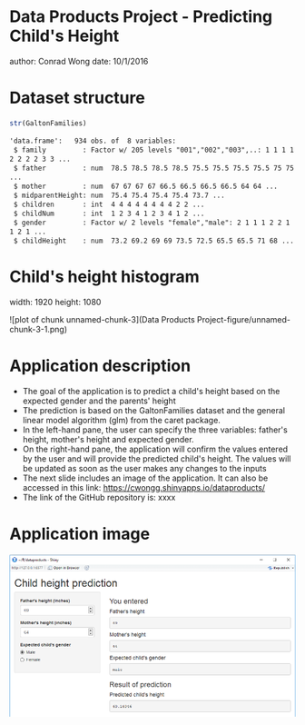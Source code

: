 Data Products Project - Predicting Child's Height
========================================================
author: Conrad Wong
date: 10/1/2016



Dataset structure
===


```r
str(GaltonFamilies)
```

```
'data.frame':	934 obs. of  8 variables:
 $ family         : Factor w/ 205 levels "001","002","003",..: 1 1 1 1 2 2 2 2 3 3 ...
 $ father         : num  78.5 78.5 78.5 78.5 75.5 75.5 75.5 75.5 75 75 ...
 $ mother         : num  67 67 67 67 66.5 66.5 66.5 66.5 64 64 ...
 $ midparentHeight: num  75.4 75.4 75.4 75.4 73.7 ...
 $ children       : int  4 4 4 4 4 4 4 4 2 2 ...
 $ childNum       : int  1 2 3 4 1 2 3 4 1 2 ...
 $ gender         : Factor w/ 2 levels "female","male": 2 1 1 1 2 2 1 1 2 1 ...
 $ childHeight    : num  73.2 69.2 69 69 73.5 72.5 65.5 65.5 71 68 ...
```

Child's height histogram
========================================================
width: 1920
height: 1080

![plot of chunk unnamed-chunk-3](Data Products Project-figure/unnamed-chunk-3-1.png)


Application description
========================================================

- The goal of the application is to predict a child's height based on the expected gender and the parents' height
- The prediction is based on the GaltonFamilies dataset and the general linear model algorithm (glm) from the caret package.
- In the left-hand pane, the user can specify the three variables: father's height, mother's height and expected gender. 
- On the right-hand pane, the application will confirm the values entered by the user and will provide the predicted child's height.  The values will be updated as soon as the user makes any changes to the inputs
- The next slide includes an image of the application.  It can also be accessed in this link: https://cwongg.shinyapps.io/dataproducts/
- The link of the GitHub repository is: xxxx

Application image
========================================================

![alt text](height_prediction.png)
